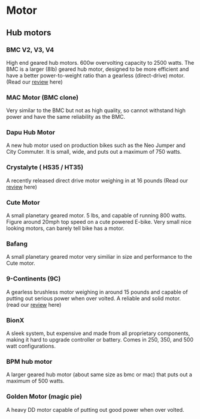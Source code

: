 
Motor
=====

Hub motors
----------

### BMC V2, V3, V4

High end geared hub motors. 600w overvolting capacity to 2500 watts. The BMC is a larger (8lb) geared hub motor, designed to be more efficient and have a better power-to-weight ratio than a gearless (direct-drive) motor.  (Read our [review](https://www.electricbike.com/bmc-hub-motor-review/) here)

### MAC Motor (BMC clone)

Very similar to the BMC but not as high quality, so cannot withstand high power and have the same reliability as the BMC.

### Dapu Hub Motor

A new hub motor used on production bikes such as the Neo Jumper and City Commuter. It is small, wide, and puts out a maximum of 750 watts.

### Crystalyte ( HS35 /  HT35)

A recently released direct drive motor weighing in at 16 pounds (Read our [review](https://www.electricbike.com/crystalyte-hub-motor/) here)

### Cute Motor

A small planetary geared motor. 5 lbs, and capable of running 800 watts. Figure around 20mph top speed on a cute powered E-bike. Very small nice looking motors, can barely tell bike has a motor.

### Bafang

A small planetary geared motor very similiar in size and performance to the Cute motor.

### 9-Continents (9C)

A gearless brushless motor weighing in around 15 pounds and capable of putting out serious power when over volted. A reliable and solid motor. (read our [review](https://www.electricbike.com/9c/) here)

### BionX

A sleek  system, but expensive and made from all proprietary components, making it hard to upgrade controller or battery. Comes in 250, 350, and 500 watt configurations.

### BPM hub motor

A larger geared hub motor (about same size as bmc or mac) that puts out a maximum of 500 watts.

### Golden Motor (magic pie)

A heavy DD motor capable of putting out good power when over volted.

